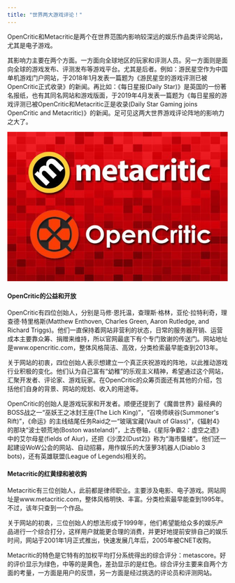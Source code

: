 ```yaml
---
title: "世界两大游戏评论！"
---
```




OpenCritic和Metacritic是两个在世界范围内影响较深远的娱乐作品类评论网站，尤其是电子游戏。

其影响力主要在两个方面。一方面向全球地区的玩家和评测人员。另一方面则是面向全球的游戏发布、评测发布等游戏平台。尤其是后者。例如：游民星空作为中国单机游戏门户网站，于2018年1月发表一篇题为《游民星空的游戏评测已被OpenCritic正式收录》的新闻。再比如：《每日星报(Daily Star)》是英国的一份著名报纸，也有其同名网站和游戏版面，于2019年4月发表一篇题为《每日星报的游戏评测已被OpenCritic和Metacritic正是收录(Daily Star Gaming joins OpenCritic and Metacritic)》的新闻。足可见这两大世界游戏评论阵地的影响力之大了。

![OpenCritic and Metacritic (Pic: DS)](../assets/img/game1night/2019-07-01-213-0.png)

#### OpenCritic的公益和开放

OpenCritic有四位创始人，分别是马修·恩托温，查理斯·格林，亚伦·拉特利奇，理查德·特里格斯(Matthew Enthoven, Charles Green, Aaron Rutledge, and Richard Triggs)。他们一直保持着网站非营利的状态，日常的服务器开销、运营成本主要靠众筹、捐赠来维持，所以官网最底下有个专门致谢的传送门。网站地址是www.opencritic.com，整体风格简洁、高效，分类检索最早能查到2013年。

关于网站的初衷，四位创始人表示想建立一个真正庆祝游戏的阵地，以此推动游戏行业积极的变化。他们认为自己富有“幼稚”的乐观主义精神，希望通过这个网站，汇聚开发者、评论家、游戏玩家。在OpenCritic的众筹页面还有其他的介绍，包括他们自身的背景、网站的规划、收入的用途等。

OpenCritic的创始人是游戏玩家和开发者。顺便还提到了《魔兽世界》最经典的BOSS战之一“巫妖王之冰封王座(The Lich King)”，“召唤师峡谷(Summoner's Rift)”，《命运》的主线结尾任务Raid之一“玻璃宝藏(Vault of Glass)”，《辐射4》的那块“波士顿荒地(Boston wasteland)”，上古卷轴，《星际争霸2：虚空之遗》中的艾尔母星(fields of Aiur)，还把《沙漠2(Dust2)》称为“海市蜃楼”。他们还一起建设WoW公会的网站、自动招募，用作娱乐的大菠萝3机器人(Diablo 3 bots)，还有英雄联盟(League of Legends)相关的。

#### Metacritic的红黄绿和被收购

Metacritic有三位创始人，此前都是律师职业。主要涉及电影、电子游戏。网站网址是www.metacritic.com，整体风格明快、丰富。分类检索最早能查到1995年。不过，该年只查到一个作品。

关于网站的初衷，三位创始人的想法形成于1999年，他们希望能给众多的娱乐产品进行一个综合打分，这样用户就能更合理的消费，并更好地提前安排自己的娱乐时间，网站于2001年1月正式推出，快速发展几年后，2005年被CNET收购。

Metacritic的特色是它特有的加权平均打分系统得出的综合评分：metascore。好的评价显示为绿色，中等的是黄色，差劲显示的是红色。综合评分主要来自两个方面的考量，一方面是用户的反馈，另一方面是经过挑选的评论员和评测网站。
